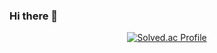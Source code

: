 ### Hi there 👋

<!--
**yeeun000/yeeun000** is a ✨ _special_ ✨ repository because its `README.md` (this file) appears on your GitHub profile.

Here are some ideas to get you started:

- 🔭 I’m currently working on ...
- 🌱 I’m currently learning ...
- 👯 I’m looking to collaborate on ...
- 🤔 I’m looking for help with ...
- 💬 Ask me about ...
- 📫 How to reach me: ...
- 😄 Pronouns: ...
- ⚡ Fun fact: ...
-->


<div align="center">

   [![Solved.ac Profile](http://mazassumnida.wtf/api/v2/generate_badge?boj=hyunsu142)](https://solved.ac/dldpdms0000/)

   </div>
